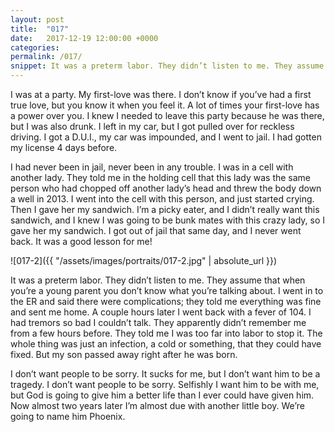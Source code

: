 ```yaml
---
layout: post
title:  "017"
date:   2017-12-19 12:00:00 +0000
categories: 
permalink: /017/
snippet: It was a preterm labor. They didn’t listen to me. They assume that when you’re a young parent you don’t know what you’re talking about.
---
```


I was at a party. My first-love was there. I don’t know if you’ve had a first true love, but you know it when you feel it. A lot of times your first-love has a power over you. I knew I needed to leave this party because he was there, but I was also drunk. I left in my car, but I got pulled over for reckless driving. I got a D.U.I., my car was impounded, and I went to jail. I had gotten my license 4 days before.

I had never been in jail, never been in any trouble. I was in a cell with another lady. They told me in the holding cell that this lady was the same person who had chopped off another lady’s head and threw the body down a well in 2013. I went into the cell with this person, and just started crying. Then I gave her my sandwich. I’m a picky eater, and I didn’t really want this sandwich, and I knew I was going to be bunk mates with this crazy lady, so I gave her my sandwich. I got out of jail that same day, and I never went back. It was a good lesson for me! 

![017-2]({{ "/assets/images/portraits/017-2.jpg" | absolute_url }})

It was a preterm labor. They didn’t listen to me. They assume that when you’re a young parent you don’t know what you’re talking about. I went in to the ER and said there were complications; they told me everything was fine and sent me home. A couple hours later I went back with a fever of 104. I had tremors so bad I couldn’t talk. They apparently didn’t remember me from a few hours before. They told me I was too far into labor to stop it. The whole thing was just an infection, a cold or something, that they could have fixed. But my son passed away right after he was born. 

I don’t want people to be sorry. It sucks for me, but I don’t want him to be a tragedy. I don’t want people to be sorry. Selfishly I want him to be with me, but God is going to give him a better life than I ever could have given him. 
Now almost two years later I’m almost due with another little boy. We’re going to name him Phoenix. 
